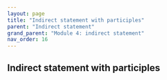 ```yaml
---
layout: page
title: "Indirect statement with participles"
parent: "Indirect statement"
grand_parent: "Module 4: indirect statement"
nav_order: 16
---
```


## Indirect statement with participles
